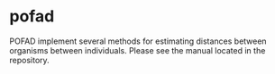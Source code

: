 pofad
=====


POFAD implement several methods for estimating distances between organisms between individuals. Please see the manual located in the repository.

